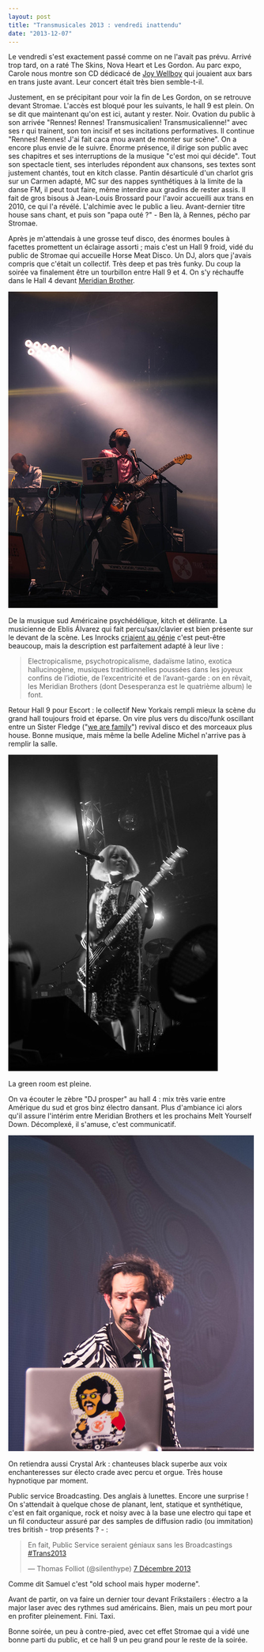 ```yaml
---
layout: post
title: "Transmusicales 2013 : vendredi inattendu"
date: "2013-12-07"
---
```


Le vendredi s'est exactement passé comme on ne l'avait pas prévu. Arrivé trop tard, on a raté The Skins, Nova Heart et Les Gordon. Au parc expo, Carole nous montre son CD dédicacé de [Joy Wellboy](https://soundcloud.com/joy-wellboy) qui jouaient aux bars en trans juste avant. Leur concert était très bien semble-t-il.

Justement, en se précipitant pour voir la fin de Les Gordon, on se retrouve devant Stromae. L'accès est bloqué pour les suivants, le hall 9 est plein. On se dit que maintenant qu'on est ici, autant y rester. Noir. Ovation du public à son arrivée "Rennes! Rennes! Transmusicalien! Transmusicalienne!" avec ses r qui trainent, son ton incisif et ses incitations performatives. Il continue "Rennes! Rennes! J'ai fait caca mou avant de monter sur scène". On a encore plus envie de le suivre. Énorme présence, il dirige son public avec ses chapitres et ses interruptions de la musique "c'est moi qui décide". Tout son spectacle tient, ses interludes répondent aux chansons, ses textes sont justement chantés, tout en kitch classe. Pantin désarticulé d'un charlot gris sur un Carmen adapté, MC sur des nappes synthétiques à la limite de la danse FM, il peut tout faire, même interdire aux gradins de rester assis. Il fait de gros bisous à Jean-Louis Brossard pour l'avoir accueilli aux trans en 2010, ce qui l'a révélé. L'alchimie avec le public a lieu. Avant-dernier titre house sans chant, et puis son "papa outé ?" - Ben là, à Rennes, pécho par Stromae.

Après je m'attendais à une grosse teuf disco, des énormes boules à facettes promettent un éclairage assorti ; mais c'est un Hall 9 froid, vidé du public de Stromae qui accueille Horse Meat Disco. Un DJ, alors que j'avais compris que c'était un collectif. Très deep et pas très funky. Du coup la soirée va finalement être un tourbillon entre Hall 9 et 4. On s'y réchauffe dans le Hall 4 devant [Meridian Brother](http://meridianbrothers.com/).

[![IMGP4847.jpg](/images/11253944304_4241e48a72_z.jpg)](http://www.flickr.com/photos/31719094@N04/11253944304/ "IMGP4847.jpg de bamthomas, sur Flickr")

De la musique sud Américaine psychédélique, kitch et délirante. La musicienne de Eblis Álvarez qui fait percu/sax/clavier est bien présente sur le devant de la scène. Les Inrocks [criaient au génie](http://www.lesinrocks.com/musique/critique-album/meridian-brothers-attention-genie/) c'est peut-être beaucoup, mais la description est parfaitement adapté à leur live :

> Electropicalisme, psychotropicalisme, dadaïsme latino, exotica hallucinogène, musiques traditionnelles poussées dans les joyeux confins de l’idiotie, de l’excentricité et de l’avant-garde : on en rêvait, les Meridian Brothers (dont Desesperanza est le quatrième album) le font.

Retour Hall 9 pour Escort : le collectif New Yorkais rempli mieux la scène du grand hall toujours froid et éparse. On vire plus vers du disco/funk oscillant entre un Sister Fledge ("[we are family](http://www.youtube.com/watch?v=eBpYgpF1bqQ)") revival disco et des morceaux plus house. Bonne musique, mais même la belle Adeline Michel n'arrive pas à remplir la salle.

[![IMGP4853.jpg](/images/11253942776_b4cfa31e2e_z.jpg)](http://www.flickr.com/photos/31719094@N04/11253942776/ "IMGP4853.jpg de bamthomas, sur Flickr")

La green room est pleine.

On va écouter le zèbre "DJ prosper" au hall 4 : mix très varie entre Amérique du sud et gros binz électro dansant. Plus d'ambiance ici alors qu'il assure l'intérim entre Meridian Brothers et les prochains Melt Yourself Down. Décomplexé, il s'amuse, c'est communicatif.

[![IMGP4866.jpg](/images/11253945016_bc3ea99ced_z.jpg)](http://www.flickr.com/photos/31719094@N04/11253945016/ "IMGP4866.jpg de bamthomas, sur Flickr")

On retiendra aussi Crystal Ark : chanteuses black superbe aux voix enchanteresses sur électo crade avec percu et orgue. Très house hypnotique par moment.

Public service Broadcasting. Des anglais à lunettes. Encore une surprise ! On s'attendait à quelque chose de planant, lent, statique et synthétique, c'est en fait organique, rock et noisy avec à la base une electro qui tape et un fil conducteur assuré par des samples de diffusion radio (ou immitation) tres british - trop présents ? - :

<blockquote class="twitter-tweet" lang="fr"><p>En fait, Public Service seraient géniaux sans les Broadcastings <a href="https://twitter.com/search?q=%23Trans2013&amp;src=hash">#Trans2013</a></p>— Thomas Folliot (@silenthype) <a href="https://twitter.com/silenthype/statuses/409166123901677568">7 Décembre 2013</a></blockquote>
<script async src="//platform.twitter.com/widgets.js" charset="utf-8"></script>

Comme dit Samuel c'est "old school mais hyper moderne".

Avant de partir, on va faire un dernier tour devant Frikstailers : électro a la major laser avec des rythmes sud américains. Bien, mais un peu mort pour en profiter pleinement. Fini. Taxi.

Bonne soirée, un peu à contre-pied, avec cet effet Stromae qui a vidé une bonne parti du public, et ce hall 9 un peu grand pour le reste de la soirée.
